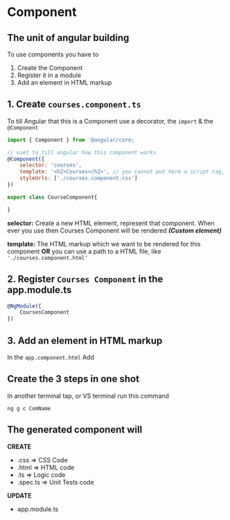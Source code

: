 # Component

## The unit of angular building

To use components you have to

1. Create the Component
2. Register it in a module
3. Add an element in HTML markup

## 1. Create `courses.component.ts`

To till Angular that this is a Component use a decorator, the `import` & the `@Component`

```js
import { Component } from '@angular/core;

// uset to till angular how this component works
@Component({
    selector: 'courses',
    template: '<h2>Courses</h2>', // you cannot put here a script tag, to avoid script injection attaking
    styleUrls: ['./courses.component.css']
})

export class CourseComponent{

}
```

**selector:** Create a new HTML element, represent that component. When ever you use <courses></courses> then Courses Component will be rendered **_(Custom element)_**

**template:** The HTML markup which we want to be rendered for this component **OR** you can use a path to a HTML file, like `'./courses.component.html'`

## 2. Register `Courses Component` in the app.module.ts

```js
@NgModule({
    CoursesComponent
})
```

## 3. Add an element in HTML markup

In the `app.component.html` Add <courses></courses>

## Create the 3 steps in one shot

In another terminal tap, or VS terminal run this command

```
ng g c ComName
```

## The generated component will

**CREATE**

- .css => CSS Code
- .html => HTML code
- .ts => Logic code
- .spec.ts => Unit Tests code

**UPDATE**

- app.module.ts
